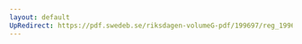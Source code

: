 ```yaml
---
layout: default
UpRedirect: https://pdf.swedeb.se/riksdagen-volumeG-pdf/199697/reg_199697/reg_199697_0072.pdf
---
```

